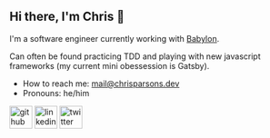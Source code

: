 ## Hi there, I'm Chris 👋

I'm a software engineer currently working with [Babylon](https://www.babylonhealth.com/en-gb).

Can often be found practicing TDD and playing with new javascript frameworks (my current mini obessession is Gatsby).

- How to reach me: mail@chrisparsons.dev
- Pronouns: he/him

[<img src='https://cdn.jsdelivr.net/npm/simple-icons@3.0.1/icons/github.svg' alt='github' height='40'>](https://github.com/ccp92)
[<img src='https://cdn.jsdelivr.net/npm/simple-icons@3.0.1/icons/linkedin.svg' alt='linkedin' height='40'>](https://www.linkedin.com/in/ccp92/)
[<img src='https://cdn.jsdelivr.net/npm/simple-icons@3.0.1/icons/twitter.svg' alt='twitter' height='40'>](https://twitter.com/ccp92)  
